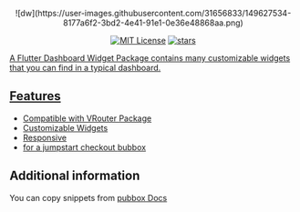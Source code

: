 <p align="center">        
![dw](https://user-images.githubusercontent.com/31656833/149627534-8177a6f2-3bd2-4e41-91e1-0e36e48868aa.png)
</p>        

<p align="center">        
<a href="https://img.shields.io/badge/License-MIT-green"><img src="https://img.shields.io/badge/License-MIT-green" alt="MIT License"></a>        
<a href="https://github.com/asas-tech/dashboard_widgets/stargazers"><img src="https://img.shields.io/github/stars/asas-tech/dashboard_widgets?style=flat&logo=github&colorB=green&label=stars" alt="stars"></a>        
<a href="https://github.com/asas-tech/dashboard_widgets">       
</p>        

A Flutter Dashboard Widget Package contains many customizable widgets that you can find in a typical dashboard.

## Features

- Compatible with VRouter Package
- Customizable Widgets
- Responsive 
- for a jumpstart checkout [bubbox](https://github.com/asas-tech/pubbox)


## Additional information

You can copy snippets from [pubbox Docs](https://asas-tech.github.io/pubbox)
